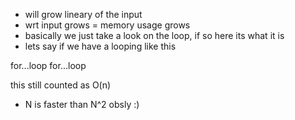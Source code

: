 - will grow lineary of the input
- wrt input grows = memory usage grows
- basically we just take a look on the loop, if so here its what it is
- lets say if we have a looping like this

for...loop
for...loop

this still counted as O(n)
- N is faster than N^2 obsly :)
